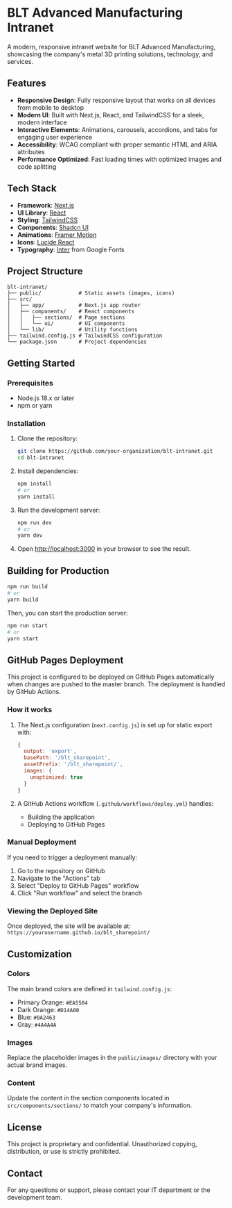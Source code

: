 # BLT Advanced Manufacturing Intranet

A modern, responsive intranet website for BLT Advanced Manufacturing, showcasing the company's metal 3D printing solutions, technology, and services.

## Features

- **Responsive Design**: Fully responsive layout that works on all devices from mobile to desktop
- **Modern UI**: Built with Next.js, React, and TailwindCSS for a sleek, modern interface
- **Interactive Elements**: Animations, carousels, accordions, and tabs for engaging user experience
- **Accessibility**: WCAG compliant with proper semantic HTML and ARIA attributes
- **Performance Optimized**: Fast loading times with optimized images and code splitting

## Tech Stack

- **Framework**: [Next.js](https://nextjs.org/)
- **UI Library**: [React](https://reactjs.org/)
- **Styling**: [TailwindCSS](https://tailwindcss.com/)
- **Components**: [Shadcn UI](https://ui.shadcn.com/)
- **Animations**: [Framer Motion](https://www.framer.com/motion/)
- **Icons**: [Lucide React](https://lucide.dev/)
- **Typography**: [Inter](https://fonts.google.com/specimen/Inter) from Google Fonts

## Project Structure

```
blt-intranet/
├── public/            # Static assets (images, icons)
├── src/
│   ├── app/           # Next.js app router
│   ├── components/    # React components
│   │   ├── sections/  # Page sections
│   │   └── ui/        # UI components
│   └── lib/           # Utility functions
├── tailwind.config.js # TailwindCSS configuration
└── package.json       # Project dependencies
```

## Getting Started

### Prerequisites

- Node.js 18.x or later
- npm or yarn

### Installation

1. Clone the repository:
   ```bash
   git clone https://github.com/your-organization/blt-intranet.git
   cd blt-intranet
   ```

2. Install dependencies:
   ```bash
   npm install
   # or
   yarn install
   ```

3. Run the development server:
   ```bash
   npm run dev
   # or
   yarn dev
   ```

4. Open [http://localhost:3000](http://localhost:3000) in your browser to see the result.

## Building for Production

```bash
npm run build
# or
yarn build
```

Then, you can start the production server:

```bash
npm run start
# or
yarn start
```

## GitHub Pages Deployment

This project is configured to be deployed on GitHub Pages automatically when changes are pushed to the master branch. The deployment is handled by GitHub Actions.

### How it works

1. The Next.js configuration (`next.config.js`) is set up for static export with:
   ```javascript
   {
     output: 'export',
     basePath: '/blt_sharepoint',
     assetPrefix: '/blt_sharepoint/',
     images: {
       unoptimized: true
     }
   }
   ```

2. A GitHub Actions workflow (`.github/workflows/deploy.yml`) handles:
   - Building the application
   - Deploying to GitHub Pages

### Manual Deployment

If you need to trigger a deployment manually:

1. Go to the repository on GitHub
2. Navigate to the "Actions" tab
3. Select "Deploy to GitHub Pages" workflow
4. Click "Run workflow" and select the branch

### Viewing the Deployed Site

Once deployed, the site will be available at:
`https://yourusername.github.io/blt_sharepoint/`

## Customization

### Colors

The main brand colors are defined in `tailwind.config.js`:

- Primary Orange: `#EA5504`
- Dark Orange: `#D14A00`
- Blue: `#0A2463`
- Gray: `#4A4A4A`

### Images

Replace the placeholder images in the `public/images/` directory with your actual brand images.

### Content

Update the content in the section components located in `src/components/sections/` to match your company's information.

## License

This project is proprietary and confidential. Unauthorized copying, distribution, or use is strictly prohibited.

## Contact

For any questions or support, please contact your IT department or the development team. 